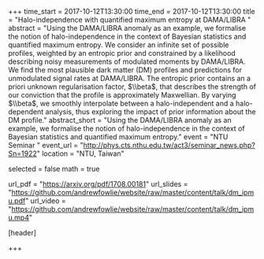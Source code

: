 +++
time_start = 2017-10-12T13:30:00
time_end = 2017-10-12T13:30:00
title = "Halo-independence with quantified maximum entropy at DAMA/LIBRA "
abstract = "Using the DAMA/LIBRA anomaly as an example, we formalise the notion of halo-independence in the context of Bayesian statistics and quantified maximum entropy. We consider an infinite set of possible profiles, weighted by an entropic prior and constrained by a likelihood describing noisy measurements of modulated moments by DAMA/LIBRA. We find the most plausible dark matter (DM) profiles and predictions for unmodulated signal rates at DAMA/LIBRA. The entropic prior contains an a priori unknown regularisation factor, $\\beta$, that describes the strength of our conviction that the profile is approximately Maxwellian. By varying $\\beta$, we smoothly interpolate between a halo-independent and a halo-dependent analysis, thus exploring the impact of prior information about the DM profile."
abstract_short = "Using the DAMA/LIBRA anomaly as an example, we formalise the notion of halo-independence in the context of Bayesian statistics and quantified maximum entropy."
event = "NTU Seminar "
event_url = "http://phys.cts.nthu.edu.tw/act3/seminar_news.php?Sn=1922"
location = "NTU, Taiwan"

selected = false
math = true

url_pdf = "https://arxiv.org/pdf/1708.00181"
url_slides = "https://github.com/andrewfowlie/website/raw/master/content/talk/dm_ipmu.pdf"
url_video = "https://github.com/andrewfowlie/website/raw/master/content/talk/dm_ipmu.mp4"

[header]

+++
